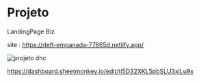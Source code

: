 # Projeto
LandingPage Biz

site : https://deft-empanada-77865d.netlify.app/

![projeto dnc](https://github.com/GilbertoBiz/Projeto/assets/138528026/28d10641-ae94-41b1-b429-571b8c47f521)

https://dashboard.sheetmonkey.io/edit/ti5D32XKL5pbSLU3xiLu9x



